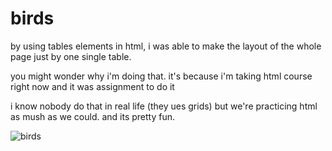 # birds

by using tables elements in html, i was able to make the layout of the whole page just by one single table.

you might wonder why i'm doing that. it's because i'm taking html course right now and it was assignment to do it

i know nobody do that in real life (they ues grids) but we're practicing html as mush as we could. and its pretty fun.

![birds](https://user-images.githubusercontent.com/69394675/202523637-73be2d1b-e04b-4d54-8b90-96511e83eaee.png)
